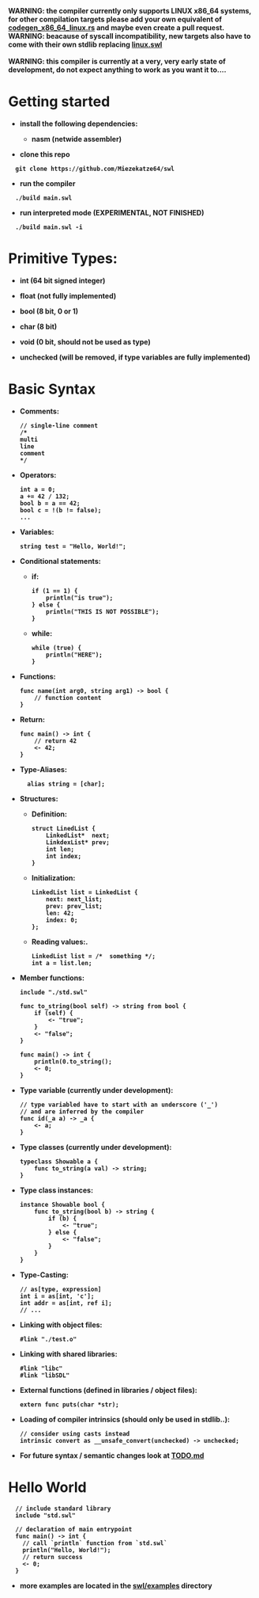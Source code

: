 <span color="red">
<b>WARNING: the compiler currently only supports LINUX x86_64
systems, for other compilation targets please add your own equivalent of <a
href="https://github.com/Miezekatze64/swl/blob/main/src/codegen_x86_64_linux.rs"
target="_blank">codegen_x86_64_linux.rs</a>
and maybe even create a pull request.<br>
WARNING: beacause of syscall incompatibility,
new targets also have to come with their own stdlib
replacing <a href="./swl/linux.swl">linux.swl</a>
<br><br>
<b>WARNING: this compiler is currently at a very, very early
state of development, do not expect anything to work as you want it to....</b>
</span>

# Getting started

- install the following dependencies:

  - nasm (netwide assembler)

- clone this repo

```shell
  git clone https://github.com/Miezekatze64/swl
```

- run the compiler

```shell
  ./build main.swl
```

- run interpreted mode (EXPERIMENTAL, NOT FINISHED)

```shell
  ./build main.swl -i
```

# Primitive Types:

- int (64 bit signed integer)

- float (not fully implemented)

- bool (8 bit, 0 or 1)

- char (8 bit)

- void (0 bit, should not be used as type)

- unchecked (will be removed, if type variables are fully implemented)

# Basic Syntax

- Comments:

  ```swl
  // single-line comment
  /*
  multi
  line
  comment
  */
  ```

- Operators:

  ```swl
  int a = 0;
  a += 42 / 132;
  bool b = a == 42;
  bool c = !(b != false);
  ...
  ```

- Variables:

  ```swl
  string test = "Hello, World!";
  ```

- Conditional statements:

  - if:

    ```swl
    if (1 == 1) {
        println("is true");
    } else {
        println("THIS IS NOT POSSIBLE");
    }
    ```

  - while:

    ```swl
    while (true) {
        println("HERE");
    }
    ```

- Functions:

  ```swl
  func name(int arg0, string arg1) -> bool {
      // function content
  }
  ```

- Return:

  ```swl
  func main() -> int {
      // return 42
      <- 42;
  }
  ```

- Type-Aliases:

  ```swl
    alias string = [char];
  ```

- Structures:

  - Definition:

    ```swl
    struct LinedList {
        LinkedList*  next;
        LinkdexList* prev;
        int len;
        int index;
    }
    ```

  - Initialization:

    ```swl
    LinkedList list = LinkedList {
        next: next_list;
        prev: prev_list;
        len: 42;
        index: 0;
    };
    ```

  - Reading values:.

    ```swl
    LinkedList list = /*  something */;
    int a = list.len;
    ```

- Member functions:

  ```swl
  include "./std.swl"

  func to_string(bool self) -> string from bool {
      if (self) {
          <- "true";
      }
      <- "false";
  }

  func main() -> int {
      println(0.to_string();
      <- 0;
  }
  ```

- Type variable (currently under development):

  ```swl
  // type variabled have to start with an underscore ('_')
  // and are inferred by the compiler
  func id(_a a) -> _a {
      <- a;
  }
  ```

- Type classes (currently under development):
  ```swl
  typeclass Showable a {
      func to_string(a val) -> string;
  }
  ```

- Type class instances:
  ```swl
  instance Showable bool {
      func to_string(bool b) -> string {
          if (b) {
              <- "true";
          } else {
              <- "false";
          }
      }
  }
  ```

- Type-Casting:
  ```swl
  // as[type, expression]
  int i = as[int, 'c'];
  int addr = as[int, ref i];
  // ...
  ```

- Linking with object files:
  ```swl
  #link "./test.o"
  ```

- Linking with shared libraries:
  ```swl
  #link "libc"
  #link "libSDL"
  ```

- External functions (defined in libraries / object files):
  ```swl
  extern func puts(char *str);
  ```

- Loading of compiler intrinsics (should only be used in stdlib..):

  ```swl
  // consider using casts instead
  intrinsic convert as __unsafe_convert(unchecked) -> unchecked;
  ```

- For future syntax / semantic changes look at [TODO.md](./TODO.md)

# Hello World

```swl
  // include standard library
  include "std.swl"

  // declaration of main entrypoint
  func main() -> int {
    // call `println` function from `std.swl`
    println("Hello, World!");
    // return success
    <- 0;
  }
```

- more examples are located in the [swl/examples](./swl/examples) directory
